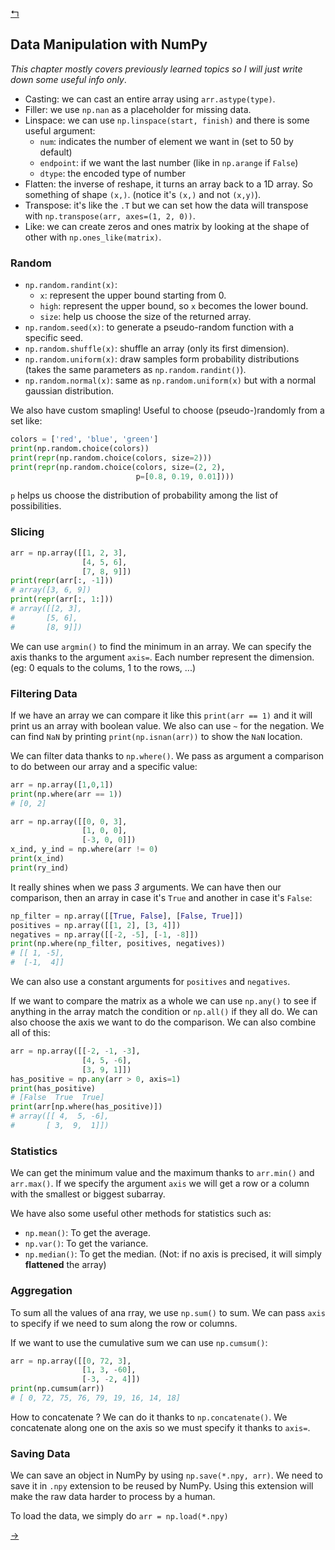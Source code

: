 [↰](../note.md)

## Data Manipulation with NumPy
*This chapter mostly covers previously learned topics so I will just write down some useful info only*.

- Casting: we can cast an entire array using `arr.astype(type)`.
- Filler: we use `np.nan` as a placeholder for missing data.
- Linspace: we can use `np.linspace(start, finish)` and there is some useful argument:
  - `num`: indicates the number of element we want in (set to 50 by default)
  - `endpoint`: if we want the last number (like in `np.arange` if `False`)
  - `dtype`: the encoded type of number
- Flatten: the inverse of reshape, it turns an array back to a 1D array. So something of shape `(x,)`. (notice it's `(x,)` and not `(x,y)`).
- Transpose: it's like the `.T` but we can set how the data will transpose with `np.transpose(arr, axes=(1, 2, 0))`.
- Like: we can create zeros and ones matrix by looking at the shape of other with `np.ones_like(matrix)`.

### Random
- `np.random.randint(x)`:
  - `x`: represent the upper bound starting from 0.
  - `high`: represent the upper bound, so `x` becomes the lower bound.
  - `size`: help us choose the size of the returned array.
- `np.random.seed(x)`: to generate a pseudo-random function with a specific seed.
- `np.random.shuffle(x)`: shuffle an array (only its first dimension).
- `np.random.uniform(x)`: draw samples form probability distributions (takes the same parameters as `np.random.randint()`).
- `np.random.normal(x)`: same as `np.random.uniform(x)` but with a normal gaussian distribution.

We also have custom smapling! Useful to choose (pseudo-)randomly from a set like:
```python
colors = ['red', 'blue', 'green']
print(np.random.choice(colors))
print(repr(np.random.choice(colors, size=2)))
print(repr(np.random.choice(colors, size=(2, 2),
                            p=[0.8, 0.19, 0.01])))
```
`p` helps us choose the distribution of probability among the list of possibilities.

### Slicing
```python
arr = np.array([[1, 2, 3],
                [4, 5, 6],
                [7, 8, 9]])
print(repr(arr[:, -1]))
# array([3, 6, 9])
print(repr(arr[:, 1:]))
# array([[2, 3],
#       [5, 6],
#       [8, 9]])
```
We can use `argmin()` to find the minimum in an array. We can specify the axis thanks to the argument `axis=`. Each number represent the dimension. (eg: 0 equals to the colums, 1 to the rows, ...)

### Filtering Data
If we have an array we can compare it like this `print(arr == 1)` and it will print us an array with boolean value. We also can use `~` for the negation. We can find `NaN` by printing `print(np.isnan(arr))` to show the `NaN` location.

We can filter data thanks to `np.where()`. We pass as argument a comparison to do between our array and a specific value:
```python
arr = np.array([1,0,1])
print(np.where(arr == 1))
# [0, 2]

arr = np.array([[0, 0, 3],
                [1, 0, 0],
                [-3, 0, 0]])
x_ind, y_ind = np.where(arr != 0)
print(x_ind)
print(ry_ind)
```
It really shines when we pass *3* arguments. We can have then our comparison, then an array in case it's `True` and another in case it's `False`:
```python
np_filter = np.array([[True, False], [False, True]])
positives = np.array([[1, 2], [3, 4]])
negatives = np.array([[-2, -5], [-1, -8]])
print(np.where(np_filter, positives, negatives))
# [[ 1, -5],
#  [-1,  4]]
```
We can also use a constant arguments for `positives` and `negatives`.

If we want to compare the matrix as a whole we can use `np.any()` to see if anything in the array match the condition or `np.all()` if they all do. We can also choose the axis we want to do the comparison. We can also combine all of this:
```python
arr = np.array([[-2, -1, -3],
                [4, 5, -6],
                [3, 9, 1]])
has_positive = np.any(arr > 0, axis=1)
print(has_positive)
# [False  True  True]
print(arr[np.where(has_positive)])
# array([[ 4,  5, -6],
#       [ 3,  9,  1]])
```

### Statistics
We can get the minimum value and the maximum thanks to `arr.min()` and `arr.max()`. If we specify the argument `axis` we will get a row or a column with the smallest or biggest subarray. 

We have also some useful other methods for statistics such as:
- `np.mean()`: To get the average.
- `np.var()`: To get the variance.
- `np.median()`: To get the median. (Not: if no axis is precised, it will simply **flattened** the array)

### Aggregation

To sum all the values of ana rray, we use `np.sum()` to sum. We can pass `axis` to specify if we need to sum along the row or columns.

If we want to use the cumulative sum we can use `np.cumsum()`:
```python
arr = np.array([[0, 72, 3],
                [1, 3, -60],
                [-3, -2, 4]])
print(np.cumsum(arr))
# [ 0, 72, 75, 76, 79, 19, 16, 14, 18]
```

How to concatenate ? We can do it thanks to `np.concatenate()`. We concatenate along one on the axis so we must specify it thanks to `axis=`.

### Saving Data
We can save an object in NumPy by using `np.save(*.npy, arr)`. We need to save it in `.npy` extension to be reused by NumPy. Using this extension will make the raw data harder to process by a human.

To load the data, we simply do `arr = np.load(*.npy)`

[→](Data_Analysis.md)
